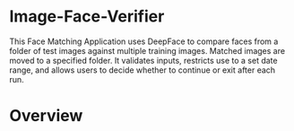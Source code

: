 # Image-Face-Verifier
This Face Matching Application uses DeepFace to compare faces from a folder of test images against multiple training images. Matched images are moved to a specified folder. It validates inputs, restricts use to a set date range, and allows users to decide whether to continue or exit after each run.
# Overview
